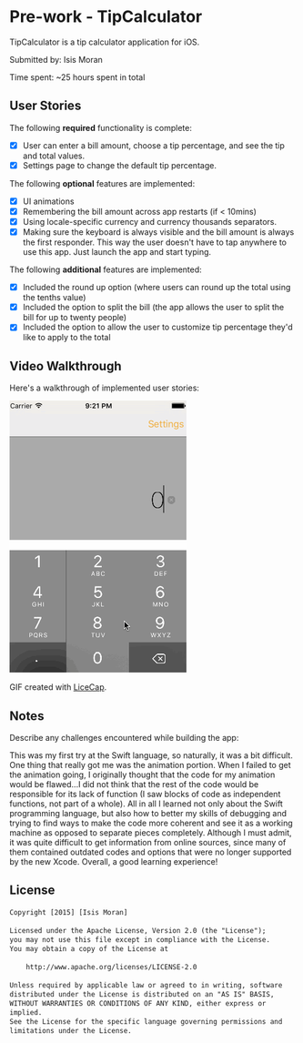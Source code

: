 # Pre-work - TipCalculator

TipCalculator is a tip calculator application for iOS.

Submitted by: Isis Moran

Time spent: ~25 hours spent in total

## User Stories

The following **required** functionality is complete:

* [x] User can enter a bill amount, choose a tip percentage, and see the tip and total values.
* [x] Settings page to change the default tip percentage.

The following **optional** features are implemented:
* [x] UI animations
* [x] Remembering the bill amount across app restarts (if < 10mins)
* [x] Using locale-specific currency and currency thousands separators.
* [x] Making sure the keyboard is always visible and the bill amount is always the first responder. This way the user doesn't have to tap anywhere to use this app. Just launch the app and start typing.

The following **additional** features are implemented:

- [x] Included the round up option (where users can round up the total using the tenths value)
- [x] Included the option to split the bill (the app allows the user to split the bill for up to twenty people)
- [x] Included the option to allow the user to customize tip percentage they'd like to apply to the total

## Video Walkthrough

Here's a walkthrough of implemented user stories:

![Walkthrough](TipCalculator.gif)

GIF created with [LiceCap](http://www.cockos.com/licecap/).

## Notes

Describe any challenges encountered while building the app:

This was my first try at the Swift language, so naturally, it was a bit difficult. One thing that really got me was the animation portion. When I failed to get the animation going, I originally thought that the code for my animation would be flawed...I did not think that the rest of the code would be responsible for its lack of function (I saw blocks of code as independent functions, not part of a whole). All in all I learned not only about the Swift programming language, but also how to better my skills of debugging and trying to find ways to make the code more coherent and see it as a working machine as opposed to separate pieces completely. Although I must admit, it was quite difficult to get information from online sources, since many of them contained outdated codes and options that were no longer supported by the new Xcode. Overall, a good learning experience!

## License

    Copyright [2015] [Isis Moran]

    Licensed under the Apache License, Version 2.0 (the "License");
    you may not use this file except in compliance with the License.
    You may obtain a copy of the License at

        http://www.apache.org/licenses/LICENSE-2.0

    Unless required by applicable law or agreed to in writing, software
    distributed under the License is distributed on an "AS IS" BASIS,
    WITHOUT WARRANTIES OR CONDITIONS OF ANY KIND, either express or implied.
    See the License for the specific language governing permissions and
    limitations under the License.
